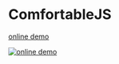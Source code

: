 ComfortableJS
===

[online demo](https://kazuhikoarase.github.io/comfortable-js/demo/)

<a href="https://kazuhikoarase.github.io/comfortable-js/demo/#fromTemplate"><img
  src="https://kazuhikoarase.github.io/comfortable-js/demo/assets/comfortable.png"
  alt="online demo" /></a>
